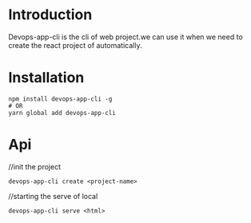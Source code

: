 # Introduction
Devops-app-cli is the cli of web project.we can use it when we need to create the react project of automatically.

# Installation
```
npm install devops-app-cli -g
# OR 
yarn global add devops-app-cli
```

# Api
//init the project

`devops-app-cli create <project-name>`

//starting the serve of local

`devops-app-cli serve <html>`

